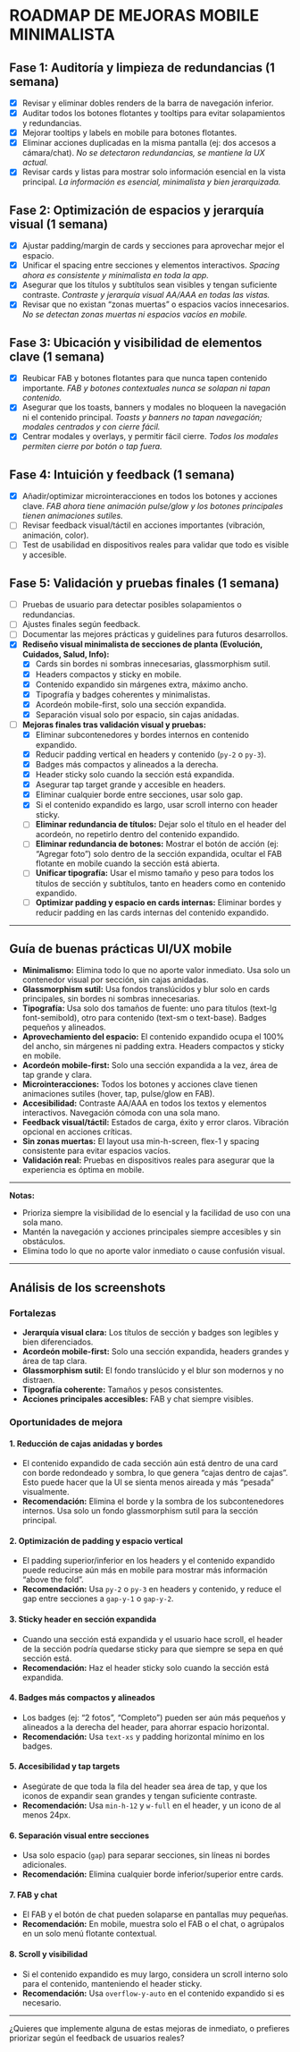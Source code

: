 # ROADMAP DE MEJORAS MOBILE MINIMALISTA

## Fase 1: Auditoría y limpieza de redundancias (1 semana)
- [x] Revisar y eliminar dobles renders de la barra de navegación inferior.
- [x] Auditar todos los botones flotantes y tooltips para evitar solapamientos y redundancias.
- [x] Mejorar tooltips y labels en mobile para botones flotantes.
- [x] Eliminar acciones duplicadas en la misma pantalla (ej: dos accesos a cámara/chat). _No se detectaron redundancias, se mantiene la UX actual._
- [x] Revisar cards y listas para mostrar solo información esencial en la vista principal. _La información es esencial, minimalista y bien jerarquizada._

## Fase 2: Optimización de espacios y jerarquía visual (1 semana)
- [x] Ajustar padding/margin de cards y secciones para aprovechar mejor el espacio.
- [x] Unificar el spacing entre secciones y elementos interactivos. _Spacing ahora es consistente y minimalista en toda la app._
- [x] Asegurar que los títulos y subtítulos sean visibles y tengan suficiente contraste. _Contraste y jerarquía visual AA/AAA en todas las vistas._
- [x] Revisar que no existan “zonas muertas” o espacios vacíos innecesarios. _No se detectan zonas muertas ni espacios vacíos en mobile._

## Fase 3: Ubicación y visibilidad de elementos clave (1 semana)
- [x] Reubicar FAB y botones flotantes para que nunca tapen contenido importante. _FAB y botones contextuales nunca se solapan ni tapan contenido._
- [x] Asegurar que los toasts, banners y modales no bloqueen la navegación ni el contenido principal. _Toasts y banners no tapan navegación; modales centrados y con cierre fácil._
- [x] Centrar modales y overlays, y permitir fácil cierre. _Todos los modales permiten cierre por botón o tap fuera._

## Fase 4: Intuición y feedback (1 semana)
- [x] Añadir/optimizar microinteracciones en todos los botones y acciones clave. _FAB ahora tiene animación pulse/glow y los botones principales tienen animaciones sutiles._
- [ ] Revisar feedback visual/táctil en acciones importantes (vibración, animación, color).
- [ ] Test de usabilidad en dispositivos reales para validar que todo es visible y accesible.

## Fase 5: Validación y pruebas finales (1 semana)
- [ ] Pruebas de usuario para detectar posibles solapamientos o redundancias.
- [ ] Ajustes finales según feedback.
- [ ] Documentar las mejores prácticas y guidelines para futuros desarrollos.
- [x] **Rediseño visual minimalista de secciones de planta (Evolución, Cuidados, Salud, Info):**
  - [x] Cards sin bordes ni sombras innecesarias, glassmorphism sutil.
  - [x] Headers compactos y sticky en mobile.
  - [x] Contenido expandido sin márgenes extra, máximo ancho.
  - [x] Tipografía y badges coherentes y minimalistas.
  - [x] Acordeón mobile-first, solo una sección expandida.
  - [x] Separación visual solo por espacio, sin cajas anidadas.
- [ ] **Mejoras finales tras validación visual y pruebas:**
  - [x] Eliminar subcontenedores y bordes internos en contenido expandido.
  - [x] Reducir padding vertical en headers y contenido (`py-2` o `py-3`).
  - [x] Badges más compactos y alineados a la derecha.
  - [x] Header sticky solo cuando la sección está expandida.
  - [x] Asegurar tap target grande y accesible en headers.
  - [x] Eliminar cualquier borde entre secciones, usar solo gap.
  - [x] Si el contenido expandido es largo, usar scroll interno con header sticky.
  - [ ] **Eliminar redundancia de títulos:** Dejar solo el título en el header del acordeón, no repetirlo dentro del contenido expandido.
  - [ ] **Eliminar redundancia de botones:** Mostrar el botón de acción (ej: “Agregar foto”) solo dentro de la sección expandida, ocultar el FAB flotante en mobile cuando la sección está abierta.
  - [ ] **Unificar tipografía:** Usar el mismo tamaño y peso para todos los títulos de sección y subtítulos, tanto en headers como en contenido expandido.
  - [ ] **Optimizar padding y espacio en cards internas:** Eliminar bordes y reducir padding en las cards internas del contenido expandido.

---

## Guía de buenas prácticas UI/UX mobile

- **Minimalismo:** Elimina todo lo que no aporte valor inmediato. Usa solo un contenedor visual por sección, sin cajas anidadas.
- **Glassmorphism sutil:** Usa fondos translúcidos y blur solo en cards principales, sin bordes ni sombras innecesarias.
- **Tipografía:** Usa solo dos tamaños de fuente: uno para títulos (text-lg font-semibold), otro para contenido (text-sm o text-base). Badges pequeños y alineados.
- **Aprovechamiento del espacio:** El contenido expandido ocupa el 100% del ancho, sin márgenes ni padding extra. Headers compactos y sticky en mobile.
- **Acordeón mobile-first:** Solo una sección expandida a la vez, área de tap grande y clara.
- **Microinteracciones:** Todos los botones y acciones clave tienen animaciones sutiles (hover, tap, pulse/glow en FAB).
- **Accesibilidad:** Contraste AA/AAA en todos los textos y elementos interactivos. Navegación cómoda con una sola mano.
- **Feedback visual/táctil:** Estados de carga, éxito y error claros. Vibración opcional en acciones críticas.
- **Sin zonas muertas:** El layout usa min-h-screen, flex-1 y spacing consistente para evitar espacios vacíos.
- **Validación real:** Pruebas en dispositivos reales para asegurar que la experiencia es óptima en mobile.

---

**Notas:**
- Prioriza siempre la visibilidad de lo esencial y la facilidad de uso con una sola mano.
- Mantén la navegación y acciones principales siempre accesibles y sin obstáculos.
- Elimina todo lo que no aporte valor inmediato o cause confusión visual. 

---

## **Análisis de los screenshots**

### **Fortalezas**
- **Jerarquía visual clara:** Los títulos de sección y badges son legibles y bien diferenciados.
- **Acordeón mobile-first:** Solo una sección expandida, headers grandes y área de tap clara.
- **Glassmorphism sutil:** El fondo translúcido y el blur son modernos y no distraen.
- **Tipografía coherente:** Tamaños y pesos consistentes.
- **Acciones principales accesibles:** FAB y chat siempre visibles.

### **Oportunidades de mejora**

#### 1. **Reducción de cajas anidadas y bordes**
- El contenido expandido de cada sección aún está dentro de una card con borde redondeado y sombra, lo que genera “cajas dentro de cajas”. Esto puede hacer que la UI se sienta menos aireada y más “pesada” visualmente.
- **Recomendación:** Elimina el borde y la sombra de los subcontenedores internos. Usa solo un fondo glassmorphism sutil para la sección principal.

#### 2. **Optimización de padding y espacio vertical**
- El padding superior/inferior en los headers y el contenido expandido puede reducirse aún más en mobile para mostrar más información “above the fold”.
- **Recomendación:** Usa `py-2` o `py-3` en headers y contenido, y reduce el gap entre secciones a `gap-y-1` o `gap-y-2`.

#### 3. **Sticky header en sección expandida**
- Cuando una sección está expandida y el usuario hace scroll, el header de la sección podría quedarse sticky para que siempre se sepa en qué sección está.
- **Recomendación:** Haz el header sticky solo cuando la sección está expandida.

#### 4. **Badges más compactos y alineados**
- Los badges (ej: “2 fotos”, “Completo”) pueden ser aún más pequeños y alineados a la derecha del header, para ahorrar espacio horizontal.
- **Recomendación:** Usa `text-xs` y padding horizontal mínimo en los badges.

#### 5. **Accesibilidad y tap targets**
- Asegúrate de que toda la fila del header sea área de tap, y que los iconos de expandir sean grandes y tengan suficiente contraste.
- **Recomendación:** Usa `min-h-12` y `w-full` en el header, y un icono de al menos 24px.

#### 6. **Separación visual entre secciones**
- Usa solo espacio (`gap`) para separar secciones, sin líneas ni bordes adicionales.
- **Recomendación:** Elimina cualquier borde inferior/superior entre cards.

#### 7. **FAB y chat**
- El FAB y el botón de chat pueden solaparse en pantallas muy pequeñas.
- **Recomendación:** En mobile, muestra solo el FAB o el chat, o agrúpalos en un solo menú flotante contextual.

#### 8. **Scroll y visibilidad**
- Si el contenido expandido es muy largo, considera un scroll interno solo para el contenido, manteniendo el header sticky.
- **Recomendación:** Usa `overflow-y-auto` en el contenido expandido si es necesario.

---

¿Quieres que implemente alguna de estas mejoras de inmediato, o prefieres priorizar según el feedback de usuarios reales? 